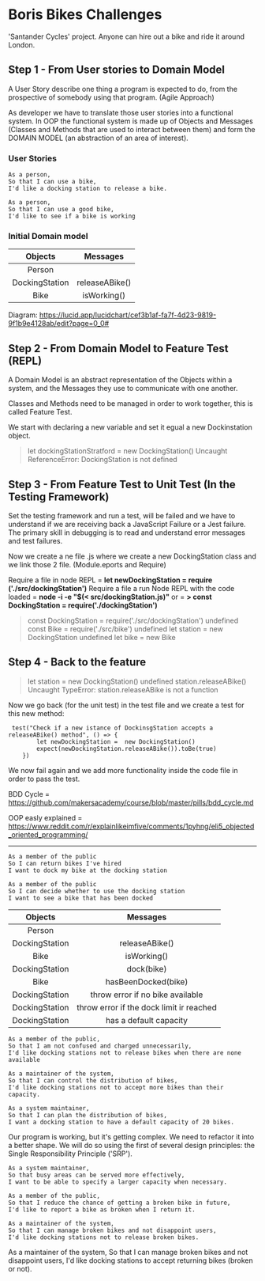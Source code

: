 # Boris Bikes Challenges

'Santander Cycles' project. 
Anyone can hire out a bike and ride it around London.

## Step 1 - From User stories to Domain Model

A User Story describe one thing a program is expected to do, from the prospective of somebody using that program. (Agile Approach)

As developer we have to translate those user stories into a functional system. In OOP the functional system is made up of Objects and Messages (Classes and Methods that are used to interact between them) and form the DOMAIN MODEL (an abstraction of an area of interest).

### User Stories

```
As a person,
So that I can use a bike,
I'd like a docking station to release a bike.

As a person,
So that I can use a good bike,
I'd like to see if a bike is working
```

### Initial Domain model
| Objects | Messages|
| :--:    | :--:    |
| Person    |       |
| DockingStation  | releaseABike() |
| Bike            | isWorking()

Diagram: https://lucid.app/lucidchart/cef3b1af-fa7f-4d23-9819-9f1b9e4128ab/edit?page=0_0#

## Step 2 - From Domain Model to Feature Test (REPL)

A Domain Model is an abstract representation of the Objects within a system, and the Messages they use to communicate with one another.

Classes and Methods need to be managed in order to work together, this is called Feature Test.

We start with declaring a new variable and set it egual a new Dockinstation object.

> let dockingStationStratford = new DockingStation()
Uncaught ReferenceError: DockingStation is not defined

## Step 3  - From Feature Test to Unit Test (In the Testing Framework)

Set the testing framework and run a test, will be failed and we have to understand if we are receiving back a JavaScript Failure or a Jest failure. The primary skill in debugging is to read and understand error messages and test failures.

Now we create a ne file .js where we create a new DockingStation class and we link those 2 file. (Module.eports and Require)


Require a file in node REPL = **let newDockingStation =  require ('./src/dockingStation')**
Require a file a run Node REPL with the code loaded = **node -i -e "$(< src/dockingStation.js)"**
or = **> const DockingStation = require('./dockingStation')**

> const DockingStation = require('./src/dockingStation')
undefined
> const Bike = require('./src/bike')
undefined
> let station = new DockingStation
undefined
> let bike = new Bike

## Step 4  - Back to the feature

> let station = new DockingStation()
undefined
> station.releaseABike()
Uncaught TypeError: station.releaseABike is not a function

Now we go back (for the unit test) in the test file and we create a test for this new method: 

```
 test("Check if a new istance of DockinsgStation accepts a releaseABike() method", () => {
        let newDockingStation =  new DockingStation()
        expect(newDockingStation.releaseABike()).toBe(true)
    })
```
We now fail again and we add more functionality inside the code file in order to pass the test.


BDD Cycle = https://github.com/makersacademy/course/blob/master/pills/bdd_cycle.md 

OOP easly explained = https://www.reddit.com/r/explainlikeimfive/comments/1pyhng/eli5_objected_oriented_programming/

---------------------------
```
As a member of the public
So I can return bikes I've hired
I want to dock my bike at the docking station

As a member of the public
So I can decide whether to use the docking station
I want to see a bike that has been docked
```
| Objects | Messages|
| :--:    | :--:    |
| Person    |       |
| DockingStation  | releaseABike() |
| Bike            | isWorking() |
| DockingStation  | dock(bike)  |
| Bike            | hasBeenDocked(bike)|
| DockingStation | throw error if no bike available|
| DockingStation | throw error if the dock limit ir reached|
| DockingStation | has a default capacity|


```
As a member of the public,
So that I am not confused and charged unnecessarily,
I'd like docking stations not to release bikes when there are none available
```

```
As a maintainer of the system,
So that I can control the distribution of bikes,
I'd like docking stations not to accept more bikes than their capacity.
```

```
As a system maintainer,
So that I can plan the distribution of bikes,
I want a docking station to have a default capacity of 20 bikes.
```

Our program is working, but it's getting complex. We need to refactor it into a better shape. We will do so using the first of several design principles: the Single Responsibility Principle ('SRP').


```
As a system maintainer,
So that busy areas can be served more effectively,
I want to be able to specify a larger capacity when necessary.
```

```
As a member of the public,
So that I reduce the chance of getting a broken bike in future,
I'd like to report a bike as broken when I return it.
```
```
As a maintainer of the system,
So that I can manage broken bikes and not disappoint users,
I'd like docking stations not to release broken bikes.

```
As a maintainer of the system,
So that I can manage broken bikes and not disappoint users,
I'd like docking stations to accept returning bikes (broken or not).
```